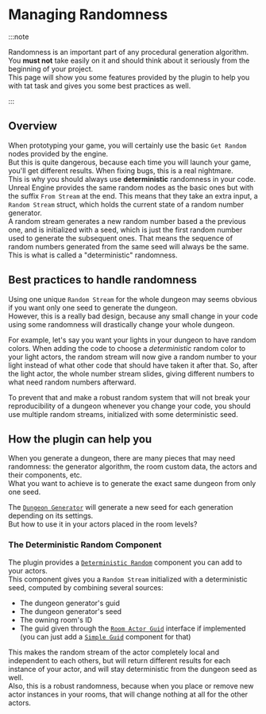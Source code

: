 # Managing Randomness

:::note

Randomness is an important part of any procedural generation algorithm.\
You **must not** take easily on it and should think about it seriously from the beginning of your project.\
This page will show you some features provided by the plugin to help you with tat task and gives you some best practices as well.

:::

## Overview

When prototyping your game, you will certainly use the basic `Get Random` nodes provided by the engine.\
But this is quite dangerous, because each time you will launch your game, you'll get different results.
When fixing bugs, this is a real nightmare.\
This is why you should always use **deterministic** randomness in your code.\
Unreal Engine provides the same random nodes as the basic ones but with the suffix `From Stream` at the end.
This means that they take an extra input, a `Random Stream` struct, which holds the current state of a random number generator.\
A random stream generates a new random number based a the previous one, and is initialized with a seed, which is just the first random number used to generate the subsequent ones.
That means the sequence of random numbers generated from the same seed will always be the same.
This is what is called a "deterministic" randomness.

## Best practices to handle randomness

Using one unique `Random Stream` for the whole dungeon may seems obvious if you want only one seed to generate the dungeon.\
However, this is a really bad design, because any small change in your code using some randomness will drastically change your whole dungeon.

For example, let's say you want your lights in your dungeon to have random colors.
When adding the code to choose a *deterministic* random color to your light actors, the random stream will now give a random number to your light instead of what other code that should have taken it after that.
So, after the light actor, the whole number stream slides, giving different numbers to what need random numbers afterward.

To prevent that and make a robust random system that will not break your reproducibility of a dungeon whenever you change your code, you should use multiple random streams, initialized with some deterministic seed.

## How the plugin can help you

When you generate a dungeon, there are many pieces that may need randomness: the generator algorithm, the room custom data, the actors and their components, etc.\
What you want to achieve is to generate the exact same dungeon from only one seed.

The [`Dungeon Generator`](../Getting-Started/Generating-Dungeon/Dungeon-Generator.md) will generate a new seed for each generation depending on its settings.\
But how to use it in your actors placed in the room levels?

### The Deterministic Random Component

The plugin provides a [`Deterministic Random`](/api/Classes/DeterministicRandomComponent) component you can add to your actors.\
This component gives you a `Random Stream` initialized with a deterministic seed, computed by combining several sources:

- The dungeon generator's guid
- The dungeon generator's seed
- The owning room's ID
- The guid given through the [`Room Actor Guid`](/api/Classes/RoomActorGuid) interface if implemented (you can just add a [`Simple Guid`](/api/Classes/SimpleGuidComponent) component for that)

This makes the random stream of the actor completely local and independent to each others, but will return different results for each instance of your actor, and will stay deterministic from the dungeon seed as well.\
Also, this is a robust randomness, because when you place or remove new actor instances in your rooms, that will change nothing at all for the other actors.
